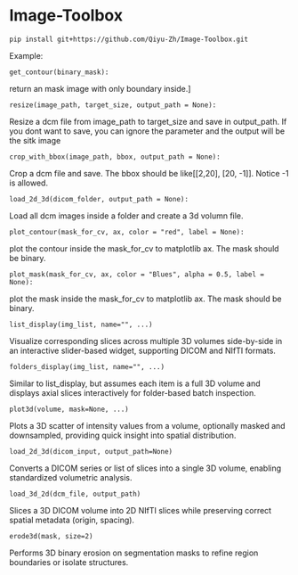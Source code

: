 # Image-Toolbox
```
pip install git+https://github.com/Qiyu-Zh/Image-Toolbox.git
```
Example:
```
get_contour(binary_mask):
```
return an mask image with only boundary inside.]
```
resize(image_path, target_size, output_path = None):
```
Resize a dcm file from image_path to target_size and save in output_path. If you dont want to save, you can ignore the parameter and the output will be the sitk image
```
crop_with_bbox(image_path, bbox, output_path = None):
```
Crop a dcm file and save. The bbox should be like[[2,20], [20, -1]]. Notice -1 is allowed.
```
load_2d_3d(dicom_folder, output_path = None):
```
Load all dcm images inside a folder and create a 3d volumn file.
```
plot_contour(mask_for_cv, ax, color = "red", label = None):
```
plot the contour inside the mask_for_cv to matplotlib ax. The mask should be binary.
```
plot_mask(mask_for_cv, ax, color = "Blues", alpha = 0.5, label = None):
```
plot the mask inside the mask_for_cv to matplotlib ax. The mask should be binary.
```
list_display(img_list, name="", ...)
```
Visualize corresponding slices across multiple 3D volumes side-by-side in an interactive slider-based widget, supporting DICOM and NIfTI formats.
```
folders_display(img_list, name="", ...)
```
Similar to list_display, but assumes each item is a full 3D volume and displays axial slices interactively for folder-based batch inspection.
```
plot3d(volume, mask=None, ...)
```
Plots a 3D scatter of intensity values from a volume, optionally masked and downsampled, providing quick insight into spatial distribution.
```
load_2d_3d(dicom_input, output_path=None)
```
Converts a DICOM series or list of slices into a single 3D volume, enabling standardized volumetric analysis.
```
load_3d_2d(dcm_file, output_path)
```
Slices a 3D DICOM volume into 2D NIfTI slices while preserving correct spatial metadata (origin, spacing).
```
erode3d(mask, size=2)
```
Performs 3D binary erosion on segmentation masks to refine region boundaries or isolate structures.


